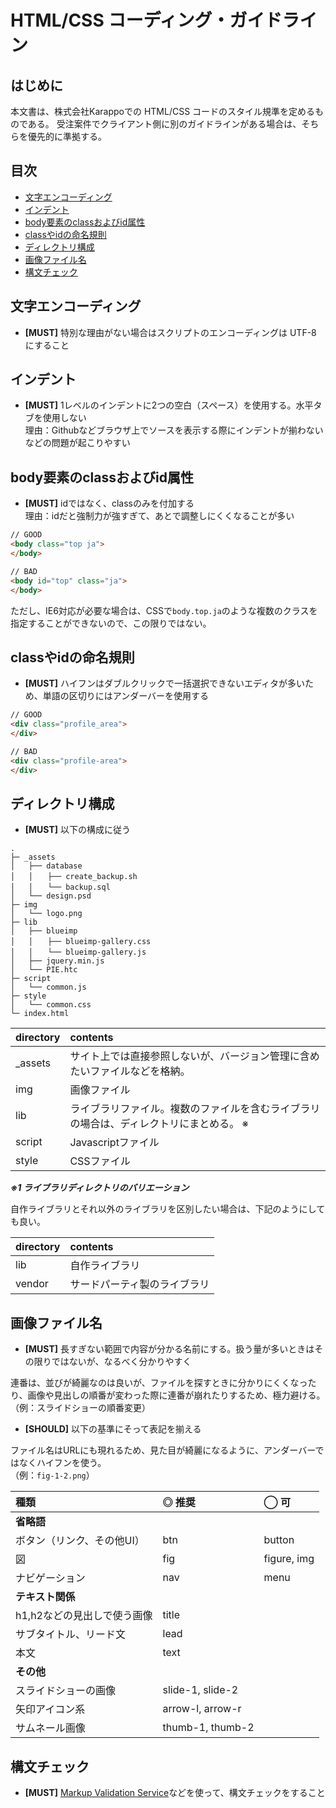 # HTML/CSS コーディング・ガイドライン

## はじめに

本文書は、株式会社Karappoでの HTML/CSS コードのスタイル規準を定めるものである。
受注案件でクライアント側に別のガイドラインがある場合は、そちらを優先的に準拠する。


## 目次


- [文字エンコーディング](#encoding)
- [インデント](#indent)
- [body要素のclassおよびid属性](#body_class_id)
- [classやidの命名規則](#class-id)
- [ディレクトリ構成](#directory)
- [画像ファイル名](#image_name)
- [構文チェック](#validate)


<a name="encoding"></a>
## 文字エンコーディング

- **[MUST]** 特別な理由がない場合はスクリプトのエンコーディングは UTF-8 にすること

<a name="indent"></a>
## インデント

- **[MUST]** 1レベルのインデントに2つの空白（スペース）を使用する。水平タブを使用しない  
理由：Githubなどブラウザ上でソースを表示する際にインデントが揃わないなどの問題が起こりやすい


<a name="body_class_id"></a>
## body要素のclassおよびid属性

- **[MUST]** idではなく、classのみを付加する  
理由：idだと強制力が強すぎて、あとで調整しにくくなることが多い

```html
// GOOD
<body class="top ja">
</body>

// BAD
<body id="top" class="ja">
</body>
```

ただし、IE6対応が必要な場合は、CSSで`body.top.ja`のような複数のクラスを指定することができないので、この限りではない。


<a name="classid"></a>
## classやidの命名規則

- **[MUST]** ハイフンはダブルクリックで一括選択できないエディタが多いため、単語の区切りにはアンダーバーを使用する

```html
// GOOD
<div class="profile_area">
</div>

// BAD
<div class="profile-area">
</div>
```

<a name="directory"></a>
## ディレクトリ構成

- **[MUST]** 以下の構成に従う

```
.
├─ _assets
│   ├── database
│   │　　├── create_backup.sh
│   │　　└── backup.sql
│   └── design.psd
├─ img
│   └── logo.png
├─ lib
│   ├── blueimp
│   │　　├── blueimp-gallery.css
│   │　　└── blueimp-gallery.js
│   ├── jquery.min.js
│   └── PIE.htc
├─ script
│   └── common.js
├─ style
│   └── common.css
└─ index.html
```

| directory  | contents          |
|:---------- |:----------------- |
| _assets    | サイト上では直接参照しないが、バージョン管理に含めたいファイルなどを格納。         |
| img        | 画像ファイル         |
| lib        | ライブラリファイル。複数のファイルを含むライブラリの場合は、ディレクトリにまとめる。 ※ |
| script     | Javascriptファイル  |
| style      | CSSファイル         |


***※1 ライブラリディレクトリのバリエーション***

自作ライブラリとそれ以外のライブラリを区別したい場合は、下記のようにしても良い。

| directory  | contents               |
|:---------- |:---------------------- |
| lib        | 自作ライブラリ            |
| vendor     | サードパーティ製のライブラリ |


<a name="image_name"></a>
## 画像ファイル名

- **[MUST]** 長すぎない範囲で内容が分かる名前にする。扱う量が多いときはその限りではないが、なるべく分かりやすく

連番は、並びが綺麗なのは良いが、ファイルを探すときに分かりにくくなったり、画像や見出しの順番が変わった際に連番が崩れたりするため、極力避ける。  
（例：スライドショーの順番変更）

- **[SHOULD]** 以下の基準にそって表記を揃える

ファイル名はURLにも現れるため、見た目が綺麗になるように、アンダーバーではなくハイフンを使う。  
（例：`fig-1-2.png`）

| 種類                    | ◎ 推奨           | ◯ 可        |
|:---------------------- |:---------------- |:---------- |
| **省略語**              |                  |            |
| ボタン（リンク、その他UI）  | btn              | button     |
| 図                     | fig              | figure, img |
| ナビゲーション            | nav              | menu       |
| **テキスト関係**          |                  |            |
| h1,h2などの見出しで使う画像 | title            |            |
| サブタイトル、リード文      | lead             |            |
| 本文                    | text             |            |
| **その他**              |                   |            |
| スライドショーの画像       | slide-1, slide-2   |            |
| 矢印アイコン系            | arrow-l, arrow-r   |            |
| サムネール画像            | thumb-1, thumb-2   |            |


<a name="validate"></a>
## 構文チェック

- **[MUST]** [Markup Validation Service](http://validator.w3.org/)などを使って、構文チェックをすること